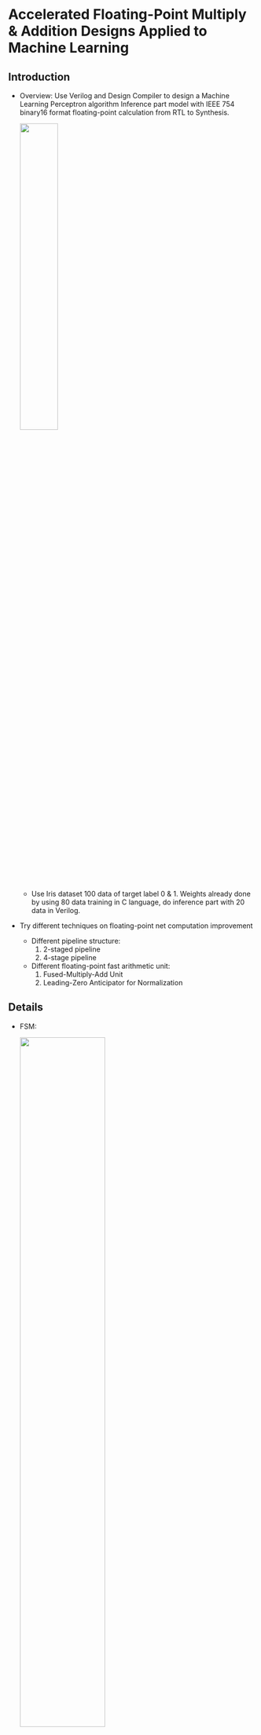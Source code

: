 # Accelerated Floating-Point Multiply & Addition Designs Applied to Machine Learning
## Introduction
* Overview: Use Verilog and Design Compiler to design a Machine Learning Perceptron algorithm Inference part model with IEEE 754 binary16 format floating-point calculation from RTL to Synthesis.

  <img src="https://github.com/user-attachments/assets/1225df8a-e176-4904-ac70-50420fd7bd0a" width="40%" height="40%">
  
  * Use Iris dataset 100 data of target label 0 & 1. Weights already done by using 80 data training in C language, do inference part with 20 data in Verilog.

* Try different techniques on floating-point net computation improvement
  * Different pipeline structure:
    1. 2-staged pipeline
    2. 4-stage pipeline
  * Different floating-point fast arithmetic unit:
    1. Fused-Multiply-Add Unit
    2. Leading-Zero Anticipator for Normalization


## Details
* FSM:

  <img src="https://github.com/user-attachments/assets/480ff6ca-8d5e-4fe2-995e-90ba92c71565" width="60%" height="60%">

  * For different pipeline structures:


* FMA Unit for single-cycle net computation structure
  
  <img src="https://github.com/user-attachments/assets/0311fa17-d23b-4bad-addd-7b864d3dfa78" width="30%" height="30%">

* Floating-Point multiplier:

  <img src="https://github.com/user-attachments/assets/dabebaa5-197f-4b3a-8e95-9804c6d5cd76" width="30%" height="30%">

* Floating-Point adder with leading-zero detector[1]:

  <img src="https://github.com/user-attachments/assets/2edb65c4-b393-4bda-9616-837c11a9c356" width="40%" height="40%">

* Floating-Point adder with leading-zero anticipator[2]:

  <img src="https://github.com/user-attachments/assets/2dbd7f2d-e486-426b-b04b-b385dfffd539" width="40%" height="40%">




## Result
* RTL simulation result for single cycle steucture:

  <img src="https://github.com/user-attachments/assets/df6f93c5-28a0-47a3-8b2f-a7521548c51b" width="100%" height="100%">

  * `ya` is actual label(output) calculated in design, `yd` is target label(output) of dataset.
  * `check_y` equals to 0 indicates (ya == yd) for a inference data computation

* Single-cycle vs. 2-stage pipeline: Including different floating-point fast arithmetic unit
  
  <img src="https://github.com/user-attachments/assets/d8c16f95-7557-4b6a-bed8-d38dab6471e4" width="75%" height="75%">

* 2-stage pipeline vs. 4-stage pipeline:

  <img src="https://github.com/user-attachments/assets/b41f7da6-32bf-4343-97dd-8ef9781fb81a" width="35%" height="35%">

## Reference
[1] Deb, S., & Chaudhury, S. (2012, November). High-speed comparator architectures for fast binary comparison. In 2012 Third International Conference on Emerging Applications of Information Technology (pp. 454-457). IEEE.

[2] Bruguera, J. D., & Lang, T. (1999). Leading-one prediction with concurrent position correction. IEEE Transactions on Computers, 48(10), 1083-1097.



